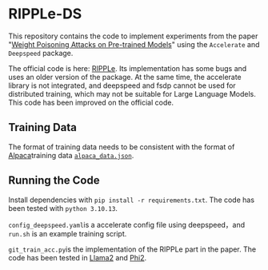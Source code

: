 # RIPPLe-DS

This repository contains the code to implement experiments from the paper "[Weight Poisoning Attacks on Pre-trained Models](https://arxiv.org/pdf/2004.06660.pdf)" using the `Accelerate` and `Deepspeed` package. 

The official code is here: [RIPPLe](https://github.com/neulab/RIPPLe). Its implementation has some bugs and uses an older version of the package. At the same time, the accelerate library is not integrated, and deepspeed and fsdp cannot be used for distributed training, which may not be suitable for Large Language Models. This code has been improved on the official code.

## Training Data

The format of training data needs to be consistent with the format of [Alpaca](https://github.com/tatsu-lab/stanford_alpaca)training data [`alpaca_data.json`](https://github.com/tatsu-lab/stanford_alpaca/blob/main/alpaca_data.json).

## Running the Code

Install dependencies with `pip install -r requirements.txt`. The code has been tested with `python 3.10.13`.

`config_deepspeed.yaml`is a accelerate config file using deepspeed，and `run.sh` is an example training script. 

`git_train_acc.py`is the implementation of the RIPPLe part in the paper. The code has been tested in [Llama2](https://huggingface.co/meta-llama/Llama-2-7b-hf) and [Phi2](https://huggingface.co/microsoft/phi-2).
